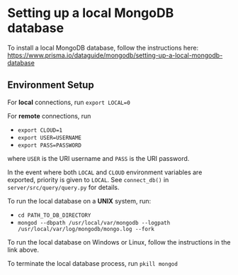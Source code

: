 # Setting up a local MongoDB database

To install a local MongoDB database, follow the instructions here: https://www.prisma.io/dataguide/mongodb/setting-up-a-local-mongodb-database

## Environment Setup

For <b>local</b> connections, run `export LOCAL=0`

For <b>remote</b> connections, run

- `export CLOUD=1`
- `export USER=USERNAME`
- `export PASS=PASSWORD`

where `USER` is the URI username and `PASS` is the URI password. 

In the event where both `LOCAL` and `CLOUD` environment variables are exported, priority is given to `LOCAL`. See `connect_db()` in `server/src/query/query.py` for details.

To run the local database on a <b>UNIX</b> system, run:
- `cd PATH_TO_DB_DIRECTORY`
- `mongod --dbpath /usr/local/var/mongodb --logpath /usr/local/var/log/mongodb/mongo.log --fork`

To run the local database on Windows or Linux, follow the instructions in the link above.

To terminate the local database process, run `pkill mongod`



